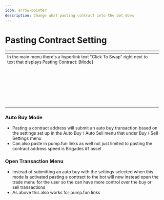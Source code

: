```yaml
---
icon: arrow-pointer
description: Change what pasting contract into the bot does
---
```


# Pasting Contract Setting

<table data-header-hidden data-full-width="true"><thead><tr><th width="727"></th><th></th></tr></thead><tbody><tr><td>In the main menu there's a hyperlink text "Click To Swap" right next to text that displays Pasting Contract: [Mode]<br><br><br><br><br><br><br><br><br></td><td><img src="../../.gitbook/assets/Untitled-1.png" alt=""></td></tr></tbody></table>

### Auto Buy Mode

* Pasting a contract address will submit an auto buy transaction based on the settings set up in the Auto Buy / Auto Sell menu that under Buy / Sell Settings menu
* Can also paste in pump.fun links as well not just limited to pasting the contract address speed is Brigades #1 asset

### Open Transaction Menu

* Instead of submitting an auto buy with the settings selected when this mode is activated pasting a contract to the bot will now instead open the trade menu for the user so the can have more control over the buy or sell transactions
* As above this also works for pump.fun links
